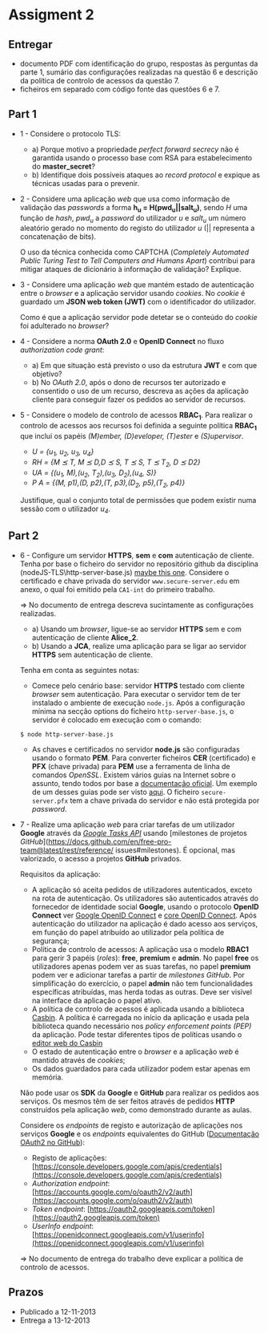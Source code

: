 # Assigment 2
## Entregar
- documento PDF com identificação do grupo, respostas às perguntas da parte 1, sumário das configurações
realizadas na questão 6 e descrição da política de controlo de acessos da questão 7.
- ficheiros em separado com código fonte das questões 6 e 7.

## Part 1
- 1 - Considere o protocolo TLS:
	- a) Porque motivo a propriedade *perfect forward secrecy* não é garantida usando o processo base com RSA para estabelecimento do **master_secret**?
	- b) Identifique dois possíveis ataques ao *record protocol* e expique as técnicas usadas para o prevenir. 

- 2 - Considere uma aplicação *web* que usa como informação de validação das *passwords* a forma **h<sub>u</sub> = H(pwd<sub>u</sub>||salt<sub>u</sub>)**,
sendo *H* uma função de *hash*, *pwd<sub>u</sub>* a *password* do utilizador *u* e *salt<sub>u</sub>* um número aleatório gerado no
momento do registo do utilizador *u* (|| representa a concatenação de bits).

	O uso da técnica conhecida como CAPTCHA (*Completely Automated Public Turing Test to Tell Computers and Humans Apart*) contribui para mitigar ataques de dicionário à informação de validação? Explique.

- 3 - Considere uma aplicação *web* que mantém estado de autenticação entre o *browser* e a aplicação servidor usando *cookies*. No *cookie* é guardado um **JSON web token (JWT)** com o identificador do utilizador.

	Como é que a aplicação servidor pode detetar se o conteúdo do *cookie* foi adulterado no *browser*?

- 4 - Considere a norma **OAuth 2.0** e **OpenID Connect** no fluxo *authorization code grant*:
	- a) Em que situação está previsto o uso da estrutura **JWT** e com que objetivo?
	- b) No *OAuth 2.0*, após o dono de recursos ter autorizado e consentido o uso de um recurso, descreva as ações da aplicação cliente para conseguir fazer os pedidos ao servidor de recursos.

- 5 - Considere o modelo de controlo de acessos **RBAC<sub>1</sub>**. Para realizar o controlo de acessos aos recursos foi definida a seguinte política **RBAC<sub>1</sub>** que inclui os papéis *(M)ember, (D)eveloper, (T)ester* e *(S)upervisor*.
	- *U = {u<sub>1</sub>, u<sub>2</sub>, u<sub>3</sub>, u<sub>4</sub>}*
	- *RH = {M ⪯ T, M ⪯ D,D ⪯ S, T ⪯ S, T ⪯ T<sub>2</sub>, D ⪯ D2}* 
	- *UA = {(u<sub>1</sub>, M),(u<sub>2</sub>, T<sub>2</sub>),(u<sub>3</sub>, D<sub>2</sub>),(u<sub>4</sub>, S)}*
	- *P A = {(M, p1),(D, p2),(T, p3),(D<sub>2</sub>, p5),(T<sub>2</sub>, p4)}*
	
	Justifique, qual o conjunto total de permissões que podem existir numa sessão com o utilizador *u<sub>4</sub>*.

## Part 2
- 6 - Configure um servidor **HTTPS**, **sem** e **com** autenticação de cliente. Tenha por base o ficheiro do servidor no repositório github da disciplina (nodeJS-TLS\http-server-base.js) [maybe this one](../Examples-from-@seginf-public/HTTPS-server/https-server-base.js). Considere o certificado e chave privada do servidor ```www.secure-server.edu``` em anexo, o qual foi emitido pela ```CA1-int``` do primeiro trabalho.

	⇒ No documento de entrega descreva sucintamente as configurações realizadas.
 	- a) Usando um *browser*, ligue-se ao servidor **HTTPS** sem e com autenticação de cliente **Alice_2**.
	- b) Usando a **JCA**, realize uma aplicação para se ligar ao servidor **HTTPS** sem autenticação de cliente.

	Tenha em conta as seguintes notas:
	-  Comece pelo cenário base: servidor **HTTPS** testado com cliente *browser* sem autenticação. Para executar o servidor tem de ter instalado o ambiente de execução ```node.js```. Após a configuração mínima na secção options do ficheiro ```http-server-base.js```, o servidor é colocado em execução com o comando:
	```terminal
	$ node http-server-base.js
	```
	- As chaves e certificados no servidor **node.js** são configuradas usando o formato **PEM**. Para converter ficheiros **CER** (certificado) e **PFX** (chave privada) para **PEM** use a ferramenta de linha de comandos *OpenSSL*. Existem vários guias na Internet sobre o assunto, tendo todos por base a [documentação oficial](https://www.openssl.org/docs/manmaster/man1/). Um exemplo de um desses guias pode ser visto [aqui](
https://www.sslshopper.com/article-most-common-openssl-commands.html). O ficheiro ```secure-server.pfx``` tem a chave privada do servidor e não está protegida por *password*.

- 7 - Realize uma aplicação *web* para criar tarefas de um utilizador **Google** através da [*Google Tasks API*](https://developers.google.com/tasks/reference/rest) usando [milestones de projetos *GitHub*](https://docs.github.com/en/free-pro-team@latest/rest/reference/
issues#milestones). É opcional, mas valorizado, o acesso a projetos **GitHub** privados.

	Requisitos da aplicação:
	- A aplicação só aceita pedidos de utilizadores autenticados, exceto na rota de autenticação. Os utilizadores são autenticados através do fornecedor de identidade social **Google**, usando o protocolo **OpenID Connect** ver [Google OpenID Connect](https://developers.google.com/identity/protocols/oauth2/openid-connect) e [core OpenID Connect](https://openid.net/specs/openid-connect-core-1_0.html). Após autenticação do utilizador na aplicação é dado acesso aos serviços, em função do papel atribuído ao utilizador pela política de segurança;
	- Política de controlo de acessos: A aplicação usa o modelo **RBAC1** para gerir 3 papéis (*roles*): **free**, **premium** e **admin**. No papel **free** os utilizadores apenas podem ver as suas tarefas, no papel **premium** podem ver e adicionar tarefas a partir de *milestones GitHub*. Por simplificação do exercício, o papel **admin** não tem funcionalidades específicas atribuídas, mas herda todas as outras. Deve ser visível na interface da aplicação o papel ativo.
	- A política de controlo de acessos é aplicada usando a biblioteca [Casbin](https://casbin.org/docs/en/overview). A política é carregada no início da aplicação e usada pela biblioteca quando necessário nos *policy enforcement points (PEP)* da aplicação. Pode testar diferentes tipos de políticas usando o [editor web do Casbin](https://casbin.org/editor/)
	- O estado de autenticação entre o *browser* e a aplicação *web* é mantido através de *cookies*;
	- Os dados guardados para cada utilizador podem estar apenas em memória.

	Não pode usar os **SDK** da **Google** e **GitHub** para realizar os pedidos aos serviços. Os mesmos têm de ser feitos através de pedidos **HTTP** construídos pela aplicação *web*, como demonstrado durante as aulas.

	Considere os *endpoints* de registo e autorização de aplicações nos serviços **Google** e os *endpoints* equivalentes do GitHub ([Documentação OAuth2 no GitHub](https://docs.github.com/en/apps/oauth-apps/)):
	- Registo de aplicações: [https://console.developers.google.com/apis/credentials](https://console.developers.google.com/apis/credentials)
	- *Authorization endpoint*: [https://accounts.google.com/o/oauth2/v2/auth](https://accounts.google.com/o/oauth2/v2/auth)
	- *Token endpoint*: [https://oauth2.googleapis.com/token](https://oauth2.googleapis.com/token)
	- *UserInfo endpoint*: [https://openidconnect.googleapis.com/v1/userinfo](https://openidconnect.googleapis.com/v1/userinfo)

	⇒ No documento de entrega do trabalho deve explicar a política de controlo de acessos.

## Prazos
- Publicado a 12-11-2013
- Entrega a 13-12-2013



 